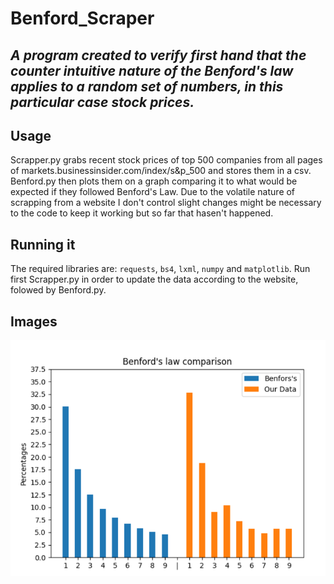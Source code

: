 # Benford_Scraper

## _A program created to verify first hand that the counter intuitive nature of the Benford's law applies to a random set of numbers, in this particular case stock prices._

## Usage
Scrapper.py grabs recent stock prices of top 500 companies from all pages of markets.businessinsider.com/index/s&p_500 and stores them in a csv. <br>
Benford.py then plots them on a graph comparing it to what would be expected if they followed Benford's Law.
Due to the volatile nature of scrapping from a website I don't control slight changes might be necessary to the code to keep it working but so far that hasen't happened.
 
## Running it
The required libraries are: ```requests```, ```bs4```, ```lxml```, ```numpy``` and ```matplotlib```.
Run first Scrapper.py in order to update the data according to the website, folowed by Benford.py.

## Images

![alt text](https://github.com/gugajazz/Benford_Scraper/blob/main/Graph.png?raw=true)
